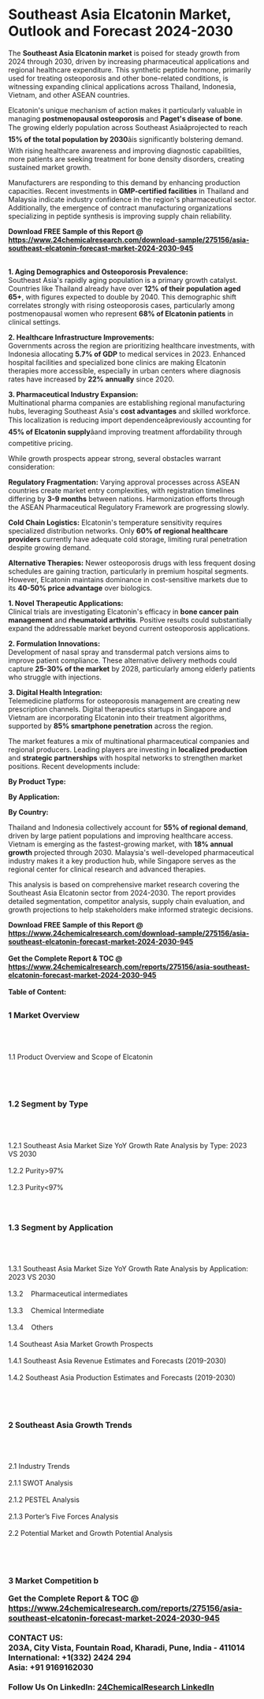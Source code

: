 <h1>Southeast Asia Elcatonin Market, Outlook and Forecast 2024-2030</h1><p>The <strong>Southeast Asia Elcatonin market</strong> is poised for steady growth from 2024 through 2030, driven by increasing pharmaceutical applications and regional healthcare expenditure. This synthetic peptide hormone, primarily used for treating osteoporosis and other bone-related conditions, is witnessing expanding clinical applications across Thailand, Indonesia, Vietnam, and other ASEAN countries.</p><p>Elcatonin's unique mechanism of action makes it particularly valuable in managing <strong>postmenopausal osteoporosis</strong> and <strong>Paget's disease of bone</strong>. The growing elderly population across Southeast Asiaâprojected to reach <strong>15% of the total population by 2030</strong>âis significantly bolstering demand. With rising healthcare awareness and improving diagnostic capabilities, more patients are seeking treatment for bone density disorders, creating sustained market growth.</p><p>Manufacturers are responding to this demand by enhancing production capacities. Recent investments in <strong>GMP-certified facilities</strong> in Thailand and Malaysia indicate industry confidence in the region's pharmaceutical sector. Additionally, the emergence of contract manufacturing organizations specializing in peptide synthesis is improving supply chain reliability.</p><div><b>Download FREE Sample of this Report @ 
            <a href="https://www.24chemicalresearch.com/download-sample/275156/asia-southeast-elcatonin-forecast-market-2024-2030-945">
            https://www.24chemicalresearch.com/download-sample/275156/asia-southeast-elcatonin-forecast-market-2024-2030-945</a></b></div><br><p><strong>1. Aging Demographics and Osteoporosis Prevalence:</strong><br>
Southeast Asia's rapidly aging population is a primary growth catalyst. Countries like Thailand already have over <strong>12% of their population aged 65+</strong>, with figures expected to double by 2040. This demographic shift correlates strongly with rising osteoporosis cases, particularly among postmenopausal women who represent <strong>68% of Elcatonin patients</strong> in clinical settings.</p><p><strong>2. Healthcare Infrastructure Improvements:</strong><br>
Governments across the region are prioritizing healthcare investments, with Indonesia allocating <strong>5.7% of GDP</strong> to medical services in 2023. Enhanced hospital facilities and specialized bone clinics are making Elcatonin therapies more accessible, especially in urban centers where diagnosis rates have increased by <strong>22% annually</strong> since 2020.</p><p><strong>3. Pharmaceutical Industry Expansion:</strong><br>
Multinational pharma companies are establishing regional manufacturing hubs, leveraging Southeast Asia's <strong>cost advantages</strong> and skilled workforce. This localization is reducing import dependenceâpreviously accounting for <strong>45% of Elcatonin supply</strong>âand improving treatment affordability through competitive pricing.</p><p>While growth prospects appear strong, several obstacles warrant consideration:</p><p><strong>Regulatory Fragmentation:</strong> Varying approval processes across ASEAN countries create market entry complexities, with registration timelines differing by <strong>3-9 months</strong> between nations. Harmonization efforts through the ASEAN Pharmaceutical Regulatory Framework are progressing slowly.</p><p><strong>Cold Chain Logistics:</strong> Elcatonin's temperature sensitivity requires specialized distribution networks. Only <strong>60% of regional healthcare providers</strong> currently have adequate cold storage, limiting rural penetration despite growing demand.</p><p><strong>Alternative Therapies:</strong> Newer osteoporosis drugs with less frequent dosing schedules are gaining traction, particularly in premium hospital segments. However, Elcatonin maintains dominance in cost-sensitive markets due to its <strong>40-50% price advantage</strong> over biologics.</p><p><strong>1. Novel Therapeutic Applications:</strong><br>
Clinical trials are investigating Elcatonin's efficacy in <strong>bone cancer pain management</strong> and <strong>rheumatoid arthritis</strong>. Positive results could substantially expand the addressable market beyond current osteoporosis applications.</p><p><strong>2. Formulation Innovations:</strong><br>
Development of nasal spray and transdermal patch versions aims to improve patient compliance. These alternative delivery methods could capture <strong>25-30% of the market</strong> by 2028, particularly among elderly patients who struggle with injections.</p><p><strong>3. Digital Health Integration:</strong><br>
Telemedicine platforms for osteoporosis management are creating new prescription channels. Digital therapeutics startups in Singapore and Vietnam are incorporating Elcatonin into their treatment algorithms, supported by <strong>85% smartphone penetration</strong> across the region.</p><p>The market features a mix of multinational pharmaceutical companies and regional producers. Leading players are investing in <strong>localized production</strong> and <strong>strategic partnerships</strong> with hospital networks to strengthen market positions. Recent developments include:</p><p><strong>By Product Type:</strong></p><p><strong>By Application:</strong></p><p><strong>By Country:</strong></p><p>Thailand and Indonesia collectively account for <strong>55% of regional demand</strong>, driven by large patient populations and improving healthcare access. Vietnam is emerging as the fastest-growing market, with <strong>18% annual growth</strong> projected through 2030. Malaysia's well-developed pharmaceutical industry makes it a key production hub, while Singapore serves as the regional center for clinical research and advanced therapies.</p><p>This analysis is based on comprehensive market research covering the Southeast Asia Elcatonin sector from 2024-2030. The report provides detailed segmentation, competitor analysis, supply chain evaluation, and growth projections to help stakeholders make informed strategic decisions.</p><div><b>Download FREE Sample of this Report @ 
            <a href="https://www.24chemicalresearch.com/download-sample/275156/asia-southeast-elcatonin-forecast-market-2024-2030-945">
            https://www.24chemicalresearch.com/download-sample/275156/asia-southeast-elcatonin-forecast-market-2024-2030-945</a></b></div><br><div><b>Get the Complete Report & TOC @ 
            <a href="https://www.24chemicalresearch.com/reports/275156/asia-southeast-elcatonin-forecast-market-2024-2030-945">
            https://www.24chemicalresearch.com/reports/275156/asia-southeast-elcatonin-forecast-market-2024-2030-945</a></b></div><br>
            <b>Table of Content:</b><p><h2><span style="font-size:16px"><strong>1 Market Overview&nbsp;&nbsp; &nbsp;</strong></span></h2><br />
<br />
<p>1.1 Product Overview and Scope of Elcatonin&nbsp;</p><br />
<br />
<h2><strong><span style="font-size:16px">1.2 Segment by Type&nbsp;&nbsp; &nbsp;</span></strong></h2><br />
<br />
<p>1.2.1 Southeast Asia Market Size YoY Growth Rate Analysis by Type: 2023 VS 2030&nbsp;&nbsp; &nbsp;<br /><br />
1.2.2 Purity>97%&nbsp;&nbsp; &nbsp;<br /><br />
1.2.3 Purity<97%<br /><br />
<br />
<h2><span style="font-size:16px"><strong>1.3 Segment by Application&nbsp;&nbsp;</strong></span></h2><br />
<br />
<p>1.3.1 Southeast Asia Market Size YoY Growth Rate Analysis by Application: 2023 VS 2030&nbsp;&nbsp; &nbsp;<br /><br />
1.3.2&nbsp;&nbsp; &nbsp;Pharmaceutical intermediates<br /><br />
1.3.3&nbsp;&nbsp; &nbsp;Chemical Intermediate<br /><br />
1.3.4&nbsp;&nbsp; &nbsp;Others<br /><br />
1.4 Southeast Asia Market Growth Prospects&nbsp;&nbsp; &nbsp;<br /><br />
1.4.1 Southeast Asia Revenue Estimates and Forecasts (2019-2030)&nbsp;&nbsp; &nbsp;<br /><br />
1.4.2 Southeast Asia Production Estimates and Forecasts (2019-2030)&nbsp;&nbsp;</p><br />
<br />
<h2><span style="font-size:16px"><strong>2 Southeast Asia Growth Trends&nbsp;&nbsp; &nbsp;</strong></span></h2><br />
<br />
<p>2.1 Industry Trends&nbsp;&nbsp; &nbsp;<br /><br />
2.1.1 SWOT Analysis&nbsp;&nbsp; &nbsp;<br /><br />
2.1.2 PESTEL Analysis&nbsp;&nbsp; &nbsp;<br /><br />
2.1.3 Porter&rsquo;s Five Forces Analysis&nbsp;&nbsp; &nbsp;<br /><br />
2.2 Potential Market and Growth Potential Analysis&nbsp;&nbsp; &nbsp;</p><br />
<br />
<h2><span style="font-size:16px"><strong>3 Market Competition b</p><div><b>Get the Complete Report & TOC @ 
            <a href="https://www.24chemicalresearch.com/reports/275156/asia-southeast-elcatonin-forecast-market-2024-2030-945">
            https://www.24chemicalresearch.com/reports/275156/asia-southeast-elcatonin-forecast-market-2024-2030-945</a></b></div><br><b>CONTACT US:</b><br>
            203A, City Vista, Fountain Road, Kharadi, Pune, India - 411014<br>
            International: +1(332) 2424 294<br>
            Asia: +91 9169162030 <br><br>
            Follow Us On LinkedIn: <a href="https://www.linkedin.com/company/24chemicalresearch/">24ChemicalResearch LinkedIn</a>